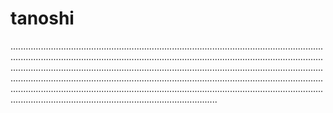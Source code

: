 # tanoshi
..............................................................................................................................................................................................................................................................................................................................................................................................................................................................................................................................................................................................................................................................................................................................
